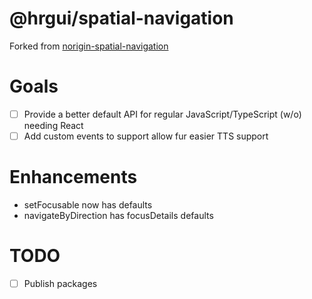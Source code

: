 # @hrgui/spatial-navigation

Forked from [norigin-spatial-navigation](https://github.com/NoriginMedia/Norigin-Spatial-Navigation)

# Goals

- [ ] Provide a better default API for regular JavaScript/TypeScript (w/o) needing React
- [ ] Add custom events to support allow fur easier TTS support

# Enhancements

- setFocusable now has defaults
- navigateByDirection has focusDetails defaults

# TODO

- [ ] Publish packages
